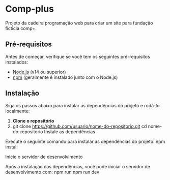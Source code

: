 # Comp-plus
Projeto da cadeira programação web para criar um site para fundação ficticia comp+.

## Pré-requisitos

Antes de começar, verifique se você tem os seguintes pré-requisitos instalados:

- [Node.js](https://nodejs.org/) (v14 ou superior)
- [npm](https://www.npmjs.com/) (geralmente é instalado junto com o Node.js)

## Instalação

Siga os passos abaixo para instalar as dependências do projeto e rodá-lo localmente:

1. **Clone o repositório**
2. 
   git clone https://github.com/usuario/nome-do-repositorio.git
   cd nome-do-repositorio
Instale as dependências

Execute o seguinte comando para instalar as dependências do projeto:
npm install

Inicie o servidor de desenvolvimento

Após a instalação das dependências, você pode iniciar o servidor de desenvolvimento com:
npm run 
npm run dev
